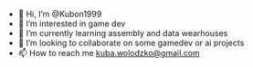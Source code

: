 - 👋 Hi, I’m @Kubon1999
- 👀 I’m interested in game dev
- 🌱 I’m currently learning assembly and data wearhouses
- 💞️ I’m looking to collaborate on some gamedev or ai projects
- 📫 How to reach me kuba.wolodzko@gmail.com

<!---
Kubon1999/Kubon1999 is a ✨ special ✨ repository because its `README.md` (this file) appears on your GitHub profile.
You can click the Preview link to take a look at your changes.
--->
